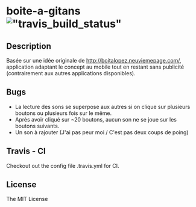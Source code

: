 # boite-a-gitans !["travis_build_status"](https://travis-ci.org/Epsichaos/boite-a-gitans.svg?branch=master)

## Description

Basée sur une idée originale de http://boitalopez.neuviemepage.com/, application adaptant le concept au mobile tout en restant sans publicité (contrairement aux autres applications disponibles).

## Bugs

- La lecture des sons  se superpose aux autres si on clique sur plusieurs boutons ou plusieurs fois sur le même.
- Après avoir cliqué sur ~20 boutons, aucun son ne se joue sur les boutons suivants.
- Un son à rajouter (J'ai pas peur moi / C'est pas deux coups de poing)

## Travis - CI

Checkout out the config file .travis.yml for CI.

## License

The MIT License
